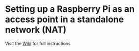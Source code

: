 # Setting up a Raspberry Pi as an access point in a standalone network (NAT)

Visit the [Wiki](../../wiki) for full instructions
